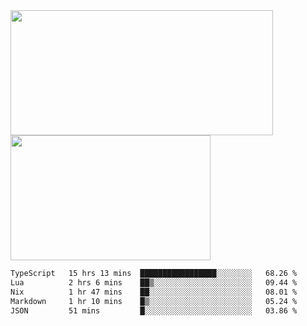 <a href="https://github.com/anuraghazra/github-readme-stats">
  <img height=200 width=420 align="center" src="https://github-readme-stats.vercel.app/api?username=airRnot1106&hide_title=true&show_icons=true&rank_icon=github" />
</a>
<a href="https://github.com/anuraghazra/convoychat">
  <img height=200 width=320 align="center" src="https://github-readme-stats.vercel.app/api/top-langs/?username=airRnot1106&hide_title=true&layout=compact&hide=html,css" />
</a>

<!--START_SECTION:waka-->

```txt
TypeScript   15 hrs 13 mins  █████████████████░░░░░░░░   68.26 %
Lua          2 hrs 6 mins    ██▒░░░░░░░░░░░░░░░░░░░░░░   09.44 %
Nix          1 hr 47 mins    ██░░░░░░░░░░░░░░░░░░░░░░░   08.01 %
Markdown     1 hr 10 mins    █▒░░░░░░░░░░░░░░░░░░░░░░░   05.24 %
JSON         51 mins         █░░░░░░░░░░░░░░░░░░░░░░░░   03.86 %
```

<!--END_SECTION:waka-->
